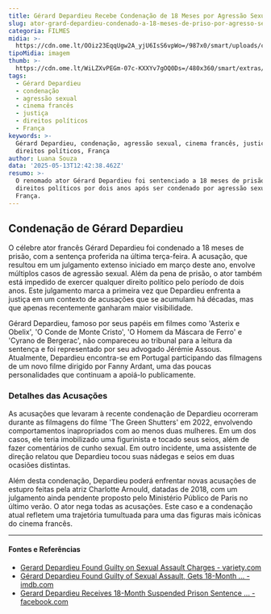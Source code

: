 ```yaml
---
title: Gérard Depardieu Recebe Condenação de 18 Meses por Agressão Sexual na França
slug: ator-grard-depardieu-condenado-a-18-meses-de-priso-por-agresso-sexual
categoria: FILMES
midia: >-
  https://cdn.ome.lt/OOiz23EqqUgw2A_yjU6IsS6vpWo=/987x0/smart/uploads/conteudo/fotos/02_6vgoak0.jpg
tipoMidia: imagem
thumb: >-
  https://cdn.ome.lt/WiLZXvPEGm-07c-KXXYv7gOQ0Ds=/480x360/smart/extras/conteudos/Captura_de_tela_2025-05-13_074433.png
tags:
  - Gérard Depardieu
  - condenação
  - agressão sexual
  - cinema francês
  - justiça
  - direitos políticos
  - França
keywords: >-
  Gérard Depardieu, condenação, agressão sexual, cinema francês, justiça,
  direitos políticos, França
author: Luana Souza
data: '2025-05-13T12:42:38.462Z'
resumo: >-
  O renomado ator Gérard Depardieu foi sentenciado a 18 meses de prisão e perde
  direitos políticos por dois anos após ser condenado por agressão sexual na
  França.
---
```


## Condenação de Gérard Depardieu

O célebre ator francês Gérard Depardieu foi condenado a 18 meses de prisão, com a sentença proferida na última terça-feira. A acusação, que resultou em um julgamento extenso iniciado em março deste ano, envolve múltiplos casos de agressão sexual. Além da pena de prisão, o ator também está impedido de exercer qualquer direito político pelo período de dois anos. Este julgamento marca a primeira vez que Depardieu enfrenta a justiça em um contexto de acusações que se acumulam há décadas, mas que apenas recentemente ganharam maior visibilidade.

Gérard Depardieu, famoso por seus papéis em filmes como 'Asterix e Obelix', 'O Conde de Monte Cristo', 'O Homem da Máscara de Ferro' e 'Cyrano de Bergerac', não compareceu ao tribunal para a leitura da sentença e foi representado por seu advogado Jérémie Assous. Atualmente, Depardieu encontra-se em Portugal participando das filmagens de um novo filme dirigido por Fanny Ardant, uma das poucas personalidades que continuam a apoiá-lo publicamente.

### Detalhes das Acusações

As acusações que levaram à recente condenação de Depardieu ocorreram durante as filmagens do filme 'The Green Shutters' em 2022, envolvendo comportamentos inapropriados com ao menos duas mulheres. Em um dos casos, ele teria imobilizado uma figurinista e tocado seus seios, além de fazer comentários de cunho sexual. Em outro incidente, uma assistente de direção relatou que Depardieu tocou suas nádegas e seios em duas ocasiões distintas.

Além desta condenação, Depardieu poderá enfrentar novas acusações de estupro feitas pela atriz Charlotte Arnould, datadas de 2018, com um julgamento ainda pendente proposto pelo Ministério Público de Paris no último verão. O ator nega todas as acusações. Este caso e a condenação atual refletem uma trajetória tumultuada para uma das figuras mais icônicas do cinema francês.

---

#### Fontes e Referências

- [Gerard Depardieu Found Guilty on Sexual Assault Charges - variety.com](https://variety.com/2025/film/global/gerard-depardieu-suspended-prison-sentence-sexual-assault-1236395495/)
- [Gérard Depardieu Found Guilty of Sexual Assault, Gets 18-Month ... - imdb.com](https://www.imdb.com/news/ni65280528/?ref_=nwc_art_perm)
- [Gerard Depardieu Receives 18-Month Suspended Prison Sentence ... - facebook.com](https://www.facebook.com/Variety/posts/gerard-depardieu-receives-18-month-suspended-prison-sentence-on-sexual-assault-c/1054040743253420/)
